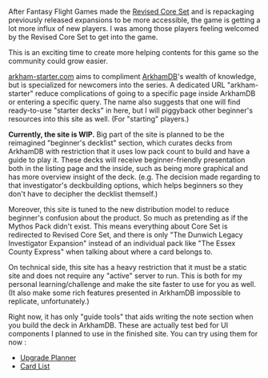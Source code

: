 After Fantasy Flight Games made the [Revised Core Set](https://www.fantasyflightgames.com/en/products/arkham-horror-the-card-game/) and is repackaging previously released expansions to be more accessible, the game is getting a lot more influx of new players. I was among those players feeling welcomed by the Revised Core Set to get into the game.

This is an exciting time to create more helping contents for this game so the community could grow easier.

[arkham-starter.com](/) aims to compliment [ArkhamDB](https://arkhamdb.com/)'s wealth of knowledge, but is specialized for newcomers into the series. A dedicated URL "arkham-starter" reduce complications of going to a specific page inside ArkhamDB or entering a specific query. The name also suggests that one will find ready-to-use "starter decks" in here, but I will piggyback other beginner's resources into this site as well. (For "starting" players.)

**Currently, the site is WIP.** Big part of the site is planned to be the reimagined "beginner's decklist" section, which curates decks from ArkhamDB with restriction that it uses low pack count to build and have a guide to play it. These decks will receive beginner-friendly presentation both in the listing page and the inside, such as being more graphical and has more overview insight of the deck. (e.g. The decision made regarding to that investigator's deckbuilding options, which helps beginners so they don't have to decipher the decklist themself.)

Moreover, this site is tuned to the new distribution model to reduce beginner's confusion about the product. So much as pretending as if the Mythos Pack didn't exist. This means everything about Core Set is redirected to Revised Core Set, and there is only "The Dunwich Legacy Investigator Expansion" instead of an individual pack like "The Essex County Express" when talking about where a card belongs to.

On technical side, this site has a heavy restriction that it must be a static site and does not require any "active" server to run. This is both for my personal learning/challenge and make the site faster to use for you as well. (It also make some rich features presented in ArkhamDB impossible to replicate, unfortunately.)

Right now, it has only "guide tools" that aids writing the note section when you build the deck in ArkhamDB. These are actually test bed for UI components I planned to use in the finished site. You can try using them for now : 

- [Upgrade Planner](/tool/upgrade)
- [Card List](/tool/list)